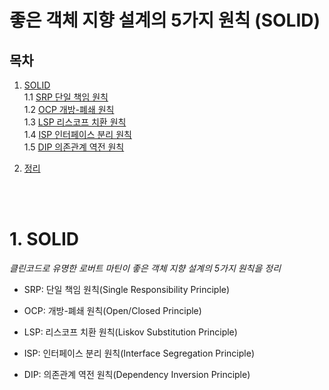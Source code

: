 # 좋은 객체 지향 설계의 5가지 원칙 (SOLID)

## 목차
1. [SOLID](#1-solid)  
   1.1 [SRP 단일 책임 원칙](#11-srp-단일-책임-원칙)  
   1.2 [OCP 개방-폐쇄 원칙](#12-ocp-개방-폐쇄-원칙)  
   1.3 [LSP 리스코프 치환 원칙](#13-lsp-리스코프-치환-원칙)  
   1.4 [ISP 인터페이스 분리 원칙](#14-isp-인터페이스-분리-원칙)  
   1.5 [DIP 의존관계 역전 원칙](#15-dip-의존관계-역전-원칙)  

2. [정리](#2-정리)

<br>
<br>


# 1. SOLID
*클린코드로 유명한 로버트 마틴이 좋은 객체 지향 설계의 5가지 원칙을 정리*

- SRP: 단일 책임 원칙(Single Responsibility Principle)

- OCP: 개방-폐쇄 원칙(Open/Closed Principle)

- LSP: 리스코프 치환 원칙(Liskov Substitution Principle)

- ISP: 인터페이스 분리 원칙(Interface Segregation Principle)

- DIP: 의존관계 역전 원칙(Dependency Inversion Principle)
<br>
<br>


## 1.1 SRP 단일 책임 원칙
*Single Responsibility Principle*

- 한 클래스는 하나의 책임만 가져야 한다.

- 하나의 책임이라는 것은 모호하다.
  - 클 수 있고, 작을 수 있다.
  - 문맥과 상황에 따라 다르다.

- **`중요한 기준은 변경`** 이다.   
변경이 있을 때 파급 효과가 적으면 단일 책임 원칙을 잘 따른 것이다.

- 예: UI 변경, 객체의 생성과 사용을 분리
<br>
<br>

## 1.2 **`OCP 개방-폐쇄 원칙`**
*Open/Closed Principle*

- 소프트웨어 요소는 `확장`에는 열려 있으나 `변경`에는 닫혀 있어야 한다

- 다형성을 활용해보자.  
인터페이스를 구현한 새로운 클래스를 하나 만들어서 새로운 기능을 구현하는 것은 변경이 아니다.
  - MemberRepository 를 구현한 JdbcMemberRepository를 만드는 것
  - 역할과 구현을 떠올리자.

    ```java
    public class MemberService {
        // private MemberRepository memberRepository = new MemoryMemberRepository();

        private MemberRepository memberRepository = new JdbcMemberRepository();
    }
    ```
<br>
<br>

### 1.2.1 OCP 개방-폐쇄 원칙: 문제점
- MemberService 클라이언트가 구현 클래스를 직접 선택하고 있다.
    ```java
    public class MemberService {
        private MemberRepository memberRepository = new MemoryMemberRepository();   // 기존 코드

        private MemberRepository memberRepository = new JdbcMemberRepository(); // 변경 코드
    }
    ```

- 구현 객체를 변경하려면 클라이언트 코드를 변경해야 한다.  
변경에는 닫혀있어야 한다고 했는데, 닫혀있지가 않다.


- 분명 다형성을 잘 사용했다.  
인터페이스도 잘 만들었고 구현체도 만들었다. 하지만 적용을 하려다보니까 OCP 원칙이 깨지고 있다. (클라이언트가 변경해야 하는 상황)

- 이 문제를 어떻게 해결해야 할까?  
객체를 생성하고, 연관관계를 맺어주는 별도의 조립, 설정자가 필요하다.  
이것이 바로 스프링 컨테이너이다.
<br>
<br>

## 1.3 LSP 리스코프 치환 원칙
*Liskov Substitution Principle*

- 자동차 시스템 프로그램을 만들 때, 엑셀이라는 기능을 구현해야 한다.
엑셀은 밟으면 앞으로 가야하지만 엑셀을 밟았을 때 뒤로가는 차를 만들 수도 있다. 그래도 컴파일 오류는 나지 않는다.

- 리스코프 치환 원칙은 단순히 컴파일 단계를 말하는 것이 아니다. 인터페이스의 규약, '엑셀은 앞으로 가야한다'라는 이 규약을 무조건 맞춰야 한다.   
기능적으로 보장해줘야한다는 원칙이다.

- 자동차 인터페이스의 엑셀은 앞으로 가라는 기능인데, 뒤로 가게 구현하면 리스코프 치환 원칙을 위반하는 것이다.   
느리더라도 앞으로 가게 만들면 리스코프 치환 원칙을 지키는 것이다.

- 프로그램의 객체는 프로그램의 정확성을 깨뜨리지 않으면서 하위 타입의 인스턴스로 바꿀 수 있어야 한다.

- 다형성에서 하위 클래스는 인터페이스 규약을 다 지켜야 한다.   
다형성을 지원하기 위한 원칙, 인터페이스를 구현한 구현체는 믿고 사용하려면 이 원칙이 필요하다.
<br>
<br>


## 1.4 ISP 인터페이스 분리 원칙
*Interface Segregation Principle*

- 특정 클라이언트를 위한 인터페이스 여러 개가 범용 인터페이스 하나보다 낫다.

- 자동차 인터페이스 -> 운전 인터페이스, 자동차 정비 인터페이스로 분리한다.  
분리하면 사용자 클라이언트를 운전자 클라이언트와 정비사 클라이언트로 분리할 수 있다.

- 정비에 관해 문제가 발생하면, 자동차 정비 인터페이스와 정비사 클라이언트 부분을 바꾸면 된다.

- 분리하면 정비 인터페이스 자체가 변해도 운전자 클라이언트에 영향을 주지 않는다.

- 인터페이스가 명확해지고, 대체 가능성이 높아진다.
<br>
<br>


## 1.5 **`DIP 의존관계 역전 원칙`**
*Dependency Inversion Principle*

- 프로그래머는 **`“추상화에 의존해야지, 구체화에 의존하면 안된다.”`**  
의존성 주입은 이 원칙을 따르는 방법 중 하나다.

- 쉽게 말하면, 클라이언트 코드가 구현 클래스를 바라보지 말고 인터페이스만 바라보라는 뜻이다. 
  - MemberService가 MemberRepository를 바라보게 하고, MemoryMemberRepository나 JdbcMemberRepository를 몰라야한다.

- 앞에서 이야기한 **`역할(Role)`** 에 의존하게 해야 한다는 것과 같다.   
객체 세상도 클라이언트가 인터페이스에 의존해야 유연하게 구현체를 변경할 수 있다.   
구현체에 의존하게 되면 변경이 아주 어려워진다.

- 그런데 OCP에서 설명한 MemberService는 인터페이스에 의존하지만, 구현 클래스도
동시에 의존한다.
  - MemberService는 MemberRepository뿐만 아니라 MemoryMemberRepository도 알고 있다.

- MemberService 클라이언트가 구현 클래스를 직접 선택하고 있다.

    ```java
    MemberRepository m = new MemoryMemberRepository();
    ```
    - DIP 위반
<br>
<br>


# 2. 정리
- 객체 지향의 핵심은 다형성이다.

- 다형성만으로는 쉽게 부품을 갈아 끼우듯이 개발할 수 없다.

- 다형성만으로는 구현 객체를 변경할 때 클라이언트 코드도 함께 변경된다.

- 다형성만으로는 OCP, DIP를 지킬 수 없다. 뭔가 더 필요하다.

    ```java
    public class MemberService {

        private MemberRepository memberRepository;
    }
    ``` 
  - 위 코드처럼 DIP만 지키면 구현체가 없어서 동작하지 않는다. NullPointerException이 터질 것이다.